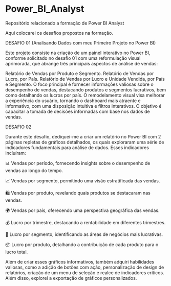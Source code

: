 # Power_BI_Analyst

Repositório relacionado a formação de Power BI Analyst

Aqui colocarei os desafios propostos na formação.

DESAFIO 01 (Analisando Dados com meu Primeiro Projeto no Power BI)

Este projeto consiste na criação de um painel interativo no Power BI, conforme solicitado no desafio 01 com uma reformulação visual aprimorada, que abrange três principais aspectos de análise de vendas:

Relatório de Vendas por Produto e Segmento.
Relatório de Vendas por Lucro, por País.
Relatório de Vendas por Lucro e Unidade Vendida, por País e Segmento.
O foco principal é fornecer informações valiosas sobre o desempenho de vendas, destacando produtos e segmentos lucrativos, bem como detalhando os lucros por país. O remodelamento visual visa melhorar a experiência do usuário, tornando o dashboard mais atraente e informativo, com uma disposição intuitiva e filtros interativos. O objetivo é capacitar a tomada de decisões informadas com base nos dados de vendas.

DESAFIO 02

Durante este desafio, dediquei-me a criar um relatório no Power BI com 2 páginas repletas de gráficos detalhados, os quais exploraram uma série de indicadores fundamentais para análise de dados. Esses indicadores incluíram:

📊 Vendas por período, fornecendo insights sobre o desempenho de vendas ao longo do tempo.

📈 Vendas por segmento, permitindo uma visão estratificada das vendas.

🛍️ Vendas por produto, revelando quais produtos se destacaram nas vendas.

🌍 Vendas por país, oferecendo uma perspectiva geográfica das vendas.

💰 Lucro por trimestre, destacando a rentabilidade em diferentes trimestres.

💼 Lucro por segmento, identificando as áreas de negócios mais lucrativas.

📦 Lucro por produto, detalhando a contribuição de cada produto para o lucro total.

Além de criar esses gráficos informativos, também adquiri habilidades valiosas, como a adição de botões com ação, personalização de design de relatórios, criação de um menu de seleção e realce de indicadores críticos. Além disso, explorei a exportação de gráficos personalizados.
